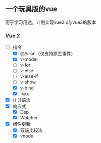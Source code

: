 ## 一个玩具版的vue

用于学习用途，计划实现vue2.x与vue3的版本

### Vue 2

- [ ] 指令
    - [x] @/v-on（仅支持原生事件）
    - [x] v-model
    - [ ] v-for
    - [ ] v-else
    - [ ] v-else-if
    - [ ] v-show
    - [x] v-bind
    - [x] :xxx
- [x] {{ }}语法
- [x] 响应式
    - [x] Dep
    - [x] Watcher
- [x] 组件更新
    - [x] 双端比较法
    - [x] vnode